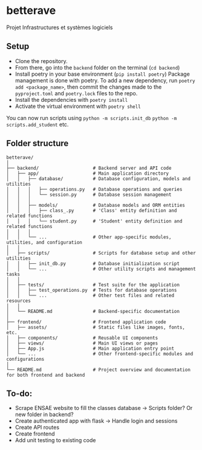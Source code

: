 # betterave
Projet Infrastructures et systèmes logiciels

## Setup
- Clone the repository.
- From there, go into the `backend` folder on the terminal (`cd backend`)
- Install poetry in your base environment (`pip install poetry`)
Package management is done with poetry. To add a new dependency, run `poetry add <package_name>`, then commit the changes made to the `pyproject.toml` and `poetry.lock` files to the repo.
- Install the dependencies with `poetry install`
- Activate the virtual environment with `poetry shell`

You can now run scripts using
`python -m scripts.init_db` 
`python -m scripts.add_student`
etc.

## Folder structure
```
betterave/
│
├── backend/                    # Backend server and API code
│   ├── app/                    # Main application directory
│   │   ├── database/           # Database configuration, models and utilities
│   │   │   ├── operations.py   # Database operations and queries
│   │   │   └── session.py      # Database session management
│   │   │
│   │   ├── models/             # Database models and ORM entities
│   │   │   ├── class_.py       # 'Class' entity definition and related functions
│   │   │   └── student.py      # 'Student' entity definition and related functions
│   │   │
│   │   └── ...                 # Other app-specific modules, utilities, and configuration
│   │
│   ├── scripts/                # Scripts for database setup and other utilities
│   │   ├── init_db.py          # Database initialization script
│   │   └── ...                 # Other utility scripts and management tasks
│   │
│   ├── tests/                  # Test suite for the application
│   │   ├── test_operations.py  # Tests for database operations
│   │   └── ...                 # Other test files and related resources
│   │
│   └── README.md               # Backend-specific documentation
│
├── frontend/                   # Frontend application code
│   ├── assets/                 # Static files like images, fonts, etc.
│   ├── components/             # Reusable UI components
│   ├── views/                  # Main UI views or pages
│   ├── App.js                  # Main application entry point
│   └── ...                     # Other frontend-specific modules and configurations
│
└── README.md                   # Project overview and documentation for both frontend and backend
```

## To-do:
- Scrape ENSAE website to fill the classes database -> Scripts folder? Or new folder in backend?
- Create authenticated app with flask -> Handle login and sessions
- Create API routes
- Create frontend
- Add unit testing to existing code
